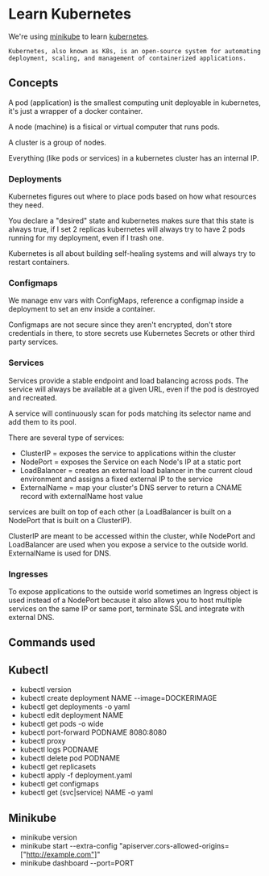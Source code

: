 # Learn Kubernetes

We're using [minikube](https://minikube.sigs.k8s.io/docs/) to learn [kubernetes](https://kubernetes.io/).

```
Kubernetes, also known as K8s, is an open-source system for automating deployment, scaling, and management of containerized applications.
```

## Concepts

A pod (application) is the smallest computing unit deployable in kubernetes, it's just a wrapper of a docker container.

A node (machine) is a fisical or virtual computer that runs pods.

A cluster is a group of nodes.

Everything (like pods or services) in a kubernetes cluster has an internal IP.

### Deployments

Kubernetes figures out where to place pods based on how what resources they need.

You declare a "desired" state and kubernetes makes sure that this state is always true, if I set 2 replicas kubernetes will always try to have 2 pods running for my deployment, even if I trash one.

Kubernetes is all about building self-healing systems and will always try to restart containers.

### Configmaps

We manage env vars with ConfigMaps, reference a configmap inside a deployment to set an env inside a container.

Configmaps are not secure since they aren't encrypted, don't store credentials in there, to store secrets use Kubernetes Secrets or other third party services.

### Services

Services provide a stable endpoint and load balancing across pods. The service will always be available at a given URL, even if the pod is destroyed and recreated.

A service will continuously scan for pods matching its selector name and add them to its pool.

There are several type of services:

- ClusterIP = exposes the service to applications within the cluster
- NodePort = exposes the Service on each Node's IP at a static port
- LoadBalancer = creates an external load balancer in the current cloud environment and assigns a fixed external IP to the service
- ExternalName = map your cluster's DNS server to return a CNAME record with externalName host value

services are built on top of each other (a LoadBalancer is built on a NodePort that is built on a ClusterIP).

ClusterIP are meant to be accessed within the cluster, while NodePort and LoadBalancer are used when you expose a service to the outside world. ExternalName is used for DNS.

### Ingresses

To expose applications to the outside world sometimes an Ingress object is used instead of a NodePort because it also allows you to host multiple services on the same IP or same port, terminate SSL and integrate with external DNS.

## Commands used

## Kubectl

- kubectl version
- kubectl create deployment NAME --image=DOCKERIMAGE
- kubectl get deployments -o yaml
- kubectl edit deployment NAME
- kubectl get pods -o wide
- kubectl port-forward PODNAME 8080:8080
- kubectl proxy
- kubectl logs PODNAME
- kubectl delete pod PODNAME
- kubectl get replicasets
- kubectl apply -f deployment.yaml
- kubectl get configmaps
- kubectl get (svc|service) NAME -o yaml

## Minikube

- minikube version
- minikube start --extra-config "apiserver.cors-allowed-origins=["http://example.com"]"
- minikube dashboard --port=PORT
